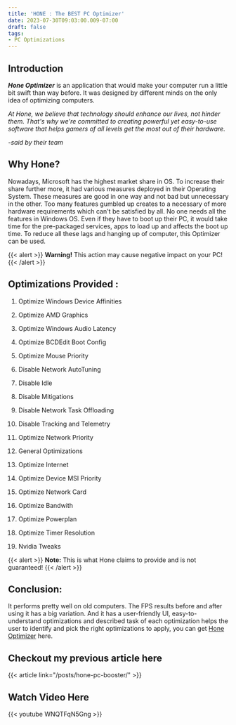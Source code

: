 ```yaml
---
title: 'HONE : The BEST PC Optimizer'
date: 2023-07-30T09:03:00.009-07:00
draft: false 
tags: 
- PC Optimizations
---
```



  

Introduction
---


**_Hone Optimizer_** is an application that would make your computer run a little bit swift than way before. It was designed by different minds on the only idea of optimizing computers.

  

_At Hone, we believe that technology should enhance our lives, not hinder them. That's why we're committed to creating powerful yet easy-to-use software that helps gamers of all levels get the most out of their hardware._

  _-said by their team_

  

Why Hone?
---

Nowadays, Microsoft has the highest market share in OS. To increase their share further more, it had various measures deployed in their Operating System. These measures are good in one way and not bad but unnecessary in the other. Too many features gumbled up creates to a necessary of more hardware requirements which can't be satisfied by all. No one needs all the features in Windows OS. Even if they have to boot up their PC, it would take time for the pre-packaged services, apps to load up and affects the boot up time. To reduce all these lags and hanging up of computer, this Optimizer can be used. 

  
{{< alert >}}
**Warning!** This action may cause negative impact on your PC!
{{< /alert >}}



Optimizations Provided :
---


1) Optimize Windows Device Affinities

2) Optimize AMD Graphics

3) Optimize Windows Audio Latency

4) Optimize BCDEdit Boot Config

5) Optimize Mouse Priority

6) Disable Network AutoTuning

7) Disable Idle

8) Disable Mitigations

9) Disable Network Task Offloading

10) Disable Tracking and Telemetry

11) Optimize Network Priority

12) General Optimizations

13) Optimize Internet

14) Optimize Device MSI Priority

15) Optimize Network Card

16) Optimize Bandwith

17) Optimize Powerplan

18) Optimize Timer Resolution

19) Nvidia Tweaks
    
{{< alert >}}
**Note:** This is what Hone claims to  provide and is not guaranteed!
{{< /alert >}}

Conclusion:
---
It performs pretty well on old computers. The FPS results before and after using it has a big variation. And it has a user-friendly UI, easy-to-understand optimizations and described task of each optimization helps the user to identify and pick the right optimizations to apply, you can get [Hone Optimizer](https://hone.gg/a/godsbattle) here.

Checkout my previous article here
---
{{< article link="/posts/hone-pc-booster/" >}}

**Watch Video Here** 
---
{{< youtube WNQTFqN5Gng >}}  
